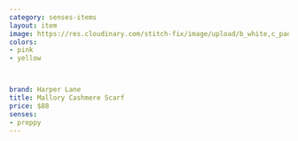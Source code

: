 ```yaml
---
category: senses-items
layout: item
image: https://res.cloudinary.com/stitch-fix/image/upload/b_white,c_pad,dpr_1.0,f_auto,h_150,q_auto,w_150/v1668084962/dbb7c6asd9jcf3irx7ot.jpg
colors: 
- pink
- yellow



brand: Harper Lane
title: Mallory Cashmere Scarf
price: $88
senses:
- preppy
---
```







